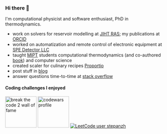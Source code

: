 ### Hi there 👋

I'm computational physicist and software enthusiast, PhD in thermodynamics.

- work on solvers for reservoir modelling at [JIHT RAS](https://jiht.ru/en/); my publications at [ORCID](https://orcid.org/my-orcid?orcid=0000-0002-4934-8679)
- worked on automatization and remote control of electronic equipment at [SPE Detector LLC](https://github.com/SPEDetector)
- taught [MIPT](https://mipt.ru/english/) students computational thermodynamics (and co-authored [book](https://stepanzh.github.io/computational_thermodynamics/)) and computer science
- created scaler for culinary recipes [Proportio](https://stepanzh.github.io/Proportio)
- post stuff in [blog](https://stepanzh.github.io)
- answer questions time-to-time at [stack overflow](https://stackoverflow.com/users/17892216/stepan-zakharov)

#### Coding challenges I enjoyed

<a href="http://breakthecode.tech/wall-of-fame?alt=96482db0-af5a-447c-9e21-08867808e3b9"><img src="https://cdn.btc2.tech/v27/images/loader/logo-btc-2.png" height=100 alt="break the code 2 wall of fame"/></a>
<a href="https://www.codewars.com/users/red_deer"><img src="https://global-uploads.webflow.com/62462834c60df92621c6b5be/62462c29f3165b55ea6255ea_light-text-logo-vertical.svg" height=100 alt="codewars profile"/></a>
[![LeetCode user stepanzh](https://img.shields.io/badge/dynamic/json?style=for-the-badge&labelColor=black&color=%23ffa116&label=Leet%20code%20Solved&query=solvedOverTotal&url=https%3A%2F%2Fleetcode-badge.vercel.app%2Fapi%2Fusers%2Fstepanzh&logo=leetcode&logoColor=yellow)](https://leetcode.com/stepanzh/)
